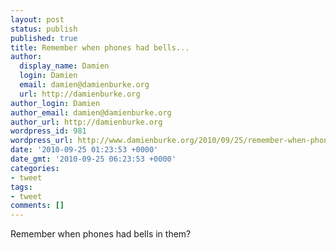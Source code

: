 ```yaml
---
layout: post
status: publish
published: true
title: Remember when phones had bells...
author:
  display_name: Damien
  login: Damien
  email: damien@damienburke.org
  url: http://damienburke.org
author_login: Damien
author_email: damien@damienburke.org
author_url: http://damienburke.org
wordpress_id: 981
wordpress_url: http://www.damienburke.org/2010/09/25/remember-when-phones-had-bells/
date: '2010-09-25 01:23:53 +0000'
date_gmt: '2010-09-25 06:23:53 +0000'
categories:
- tweet
tags:
- tweet
comments: []
---
```

<p>Remember when phones had bells in them?</p>
